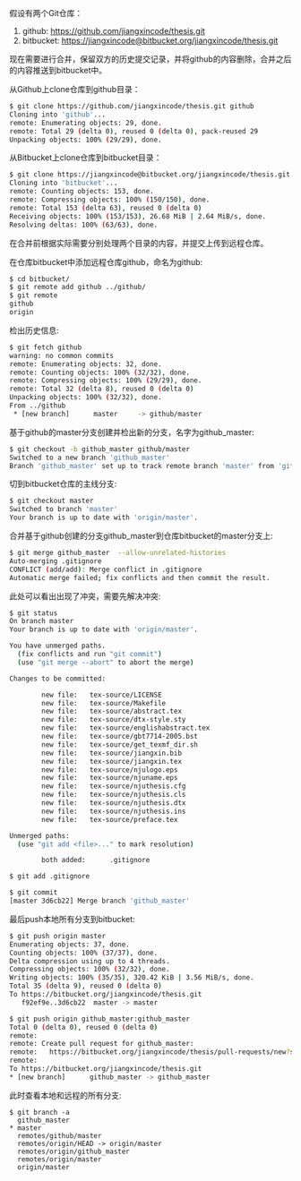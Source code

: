 
假设有两个Git仓库：

1. github: <https://github.com/jiangxincode/thesis.git>
2. bitbucket: <https://jiangxincode@bitbucket.org/jiangxincode/thesis.git>

现在需要进行合并，保留双方的历史提交记录，并将github的内容删除，合并之后的内容推送到bitbucket中。

从Github上clone仓库到github目录：

```bash
$ git clone https://github.com/jiangxincode/thesis.git github
Cloning into 'github'...
remote: Enumerating objects: 29, done.
remote: Total 29 (delta 0), reused 0 (delta 0), pack-reused 29
Unpacking objects: 100% (29/29), done.
```

从Bitbucket上clone仓库到bitbucket目录：

```bash
$ git clone https://jiangxincode@bitbucket.org/jiangxincode/thesis.git bitbucket
Cloning into 'bitbucket'...
remote: Counting objects: 153, done.
remote: Compressing objects: 100% (150/150), done.
remote: Total 153 (delta 63), reused 0 (delta 0)
Receiving objects: 100% (153/153), 26.68 MiB | 2.64 MiB/s, done.
Resolving deltas: 100% (63/63), done.
```

在合并前根据实际需要分别处理两个目录的内容，并提交上传到远程仓库。

在仓库bitbucket中添加远程仓库github，命名为github:

```bash
$ cd bitbucket/
$ git remote add github ../github/
$ git remote
github
origin
```

检出历史信息:

```bash
$ git fetch github
warning: no common commits
remote: Enumerating objects: 32, done.
remote: Counting objects: 100% (32/32), done.
remote: Compressing objects: 100% (29/29), done.
remote: Total 32 (delta 8), reused 0 (delta 0)
Unpacking objects: 100% (32/32), done.
From ../github
 * [new branch]      master     -> github/master
```

基于github的master分支创建并检出新的分支，名字为github_master:

```bash
$ git checkout -b github_master github/master
Switched to a new branch 'github_master'
Branch 'github_master' set up to track remote branch 'master' from 'github'.
```

切到bitbucket仓库的主线分支:

```bash
$ git checkout master
Switched to branch 'master'
Your branch is up to date with 'origin/master'.
```

合并基于github创建的分支github_master到仓库bitbucket的master分支上:

```bash
$ git merge github_master  --allow-unrelated-histories
Auto-merging .gitignore
CONFLICT (add/add): Merge conflict in .gitignore
Automatic merge failed; fix conflicts and then commit the result.
```

此处可以看出出现了冲突，需要先解决冲突:

```bash
$ git status
On branch master
Your branch is up to date with 'origin/master'.

You have unmerged paths.
  (fix conflicts and run "git commit")
  (use "git merge --abort" to abort the merge)

Changes to be committed:

        new file:   tex-source/LICENSE
        new file:   tex-source/Makefile
        new file:   tex-source/abstract.tex
        new file:   tex-source/dtx-style.sty
        new file:   tex-source/englishabstract.tex
        new file:   tex-source/gbt7714-2005.bst
        new file:   tex-source/get_texmf_dir.sh
        new file:   tex-source/jiangxin.bib
        new file:   tex-source/jiangxin.tex
        new file:   tex-source/njulogo.eps
        new file:   tex-source/njuname.eps
        new file:   tex-source/njuthesis.cfg
        new file:   tex-source/njuthesis.cls
        new file:   tex-source/njuthesis.dtx
        new file:   tex-source/njuthesis.ins
        new file:   tex-source/preface.tex

Unmerged paths:
  (use "git add <file>..." to mark resolution)

        both added:      .gitignore

$ git add .gitignore

$ git commit
[master 3d6cb22] Merge branch 'github_master'
```

最后push本地所有分支到bitbucket:

```bash
$ git push origin master
Enumerating objects: 37, done.
Counting objects: 100% (37/37), done.
Delta compression using up to 4 threads.
Compressing objects: 100% (32/32), done.
Writing objects: 100% (35/35), 320.42 KiB | 3.56 MiB/s, done.
Total 35 (delta 9), reused 0 (delta 0)
To https://bitbucket.org/jiangxincode/thesis.git
   f92ef9e..3d6cb22  master -> master

$ git push origin github_master:github_master
Total 0 (delta 0), reused 0 (delta 0)
remote:
remote: Create pull request for github_master:
remote:   https://bitbucket.org/jiangxincode/thesis/pull-requests/new?source=github_master&t=1
remote:
To https://bitbucket.org/jiangxincode/thesis.git
* [new branch]      github_master -> github_master
```

此时查看本地和远程的所有分支:

```shell
$ git branch -a
  github_master
* master
  remotes/github/master
  remotes/origin/HEAD -> origin/master
  remotes/origin/github_master
  remotes/origin/master
  origin/master
```
